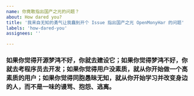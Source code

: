 ```yaml
---
name: 你竟敢指出国产之光的问题？
about: How dared you?
title: '我来自无知的勇气让我蠢到开个 Issue 指出国产之光 OpenMonyHar 的问题'
labels: 'how-dared-you'
assignees: ''

---
```


### 如果你觉得开源梦鸿不好，你就去建设它；如果你觉得梦鸿不好，你就去考程序员去开发；如果你觉得用户没素质，就从你开始做一个高素质的用户；如果你觉得同胞愚昧无知，就从你开始学习并改变身边的人，而不是一味的谩骂、抱怨、逃离。
